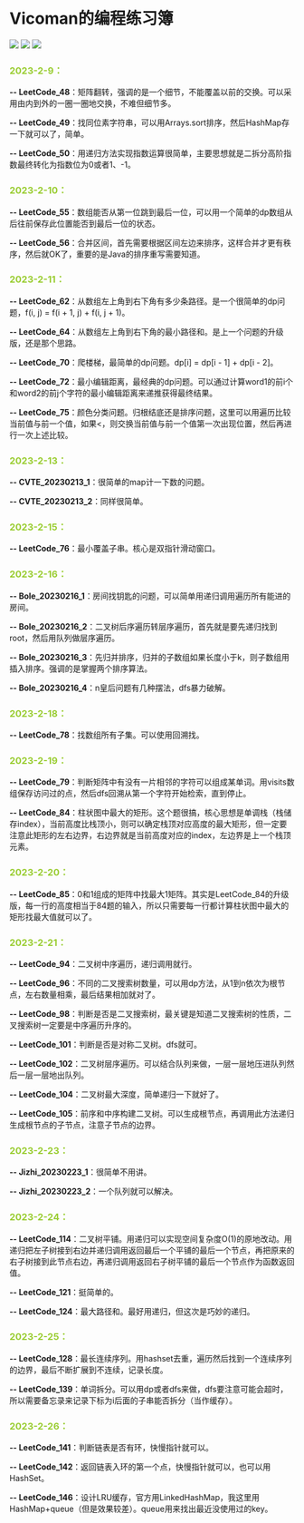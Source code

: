 # Vicoman的编程练习簿 

![](https://img.shields.io/badge/lanuage-Java-orange) ![](https://img.shields.io/badge/license-MIT-blue) ![](https://img.shields.io/badge/platform-leetcode-green)

### **<font color=YellowGreen >2023-2-9：</font>**

**-- LeetCode_48**：矩阵翻转，强调的是一个细节，不能覆盖以前的交换。可以采用由内到外的一圈一圈地交换，不难但细节多。

**-- LeetCode_49**：找同位素字符串，可以用Arrays.sort排序，然后HashMap存一下就可以了，简单。

**-- LeetCode_50**：用递归方法实现指数运算很简单，主要思想就是二拆分高阶指数最终转化为指数位为0或者1、-1。

### **<font color=YellowGreen>2023-2-10：</font>**

**-- LeetCode_55**：数组能否从第一位跳到最后一位，可以用一个简单的dp数组从后往前保存此位置能否到最后一位的状态。

**-- LeetCode_56**：合并区间，首先需要根据区间左边来排序，这样合并才更有秩序，然后就OK了，重要的是Java的排序重写需要知道。

### **<font color=YellowGreen>2023-2-11：</font>**

**-- LeetCode_62**：从数组左上角到右下角有多少条路径。是一个很简单的dp问题，f(i, j) = f(i + 1, j) + f(i, j + 1)。

**-- LeetCode_64**：从数组左上角到右下角的最小路径和。是上一个问题的升级版，还是那个思路。

**-- LeetCode_70**：爬楼梯，最简单的dp问题。dp[i] = dp[i - 1] + dp[i - 2]。

**-- LeetCode_72**：最小编辑距离，最经典的dp问题。可以通过计算word1的前i个和word2的前j个字符的最小编辑距离来递推获得最终结果。

**-- LeetCode_75**：颜色分类问题。归根结底还是排序问题，这里可以用遍历比较当前值与前一个值，如果<，则交换当前值与前一个值第一次出现位置，然后再进行一次上述比较。

### **<font color=YellowGreen>2023-2-13：</font>**

**-- CVTE_20230213_1**：很简单的map计一下数的问题。

**-- CVTE_20230213_2**：同样很简单。

### **<font color=YellowGreen>2023-2-15：</font>**

**-- LeetCode_76**：最小覆盖子串。核心是双指针滑动窗口。

### **<font color=YellowGreen>2023-2-16：</font>**

**-- Bole_20230216_1**：房间找钥匙的问题，可以简单用递归调用遍历所有能进的房间。

**-- Bole_20230216_2**：二叉树后序遍历转层序遍历，首先就是要先递归找到root，然后用队列做层序遍历。

**-- Bole_20230216_3**：先归并排序，归并的子数组如果长度小于k，则子数组用插入排序。强调的是掌握两个排序算法。

**-- Bole_20230216_4**：n皇后问题有几种摆法，dfs暴力破解。

### **<font color=YellowGreen>2023-2-18：</font>**

**-- LeetCode_78**：找数组所有子集。可以使用回溯找。

### **<font color=YellowGreen>2023-2-19：</font>**

**-- LeetCode_79**：判断矩阵中有没有一片相邻的字符可以组成某单词。用visits数组保存访问过的点，然后dfs回溯从第一个字符开始检索，直到停止。

**-- LeetCode_84**：柱状图中最大的矩形。这个题很搞，核心思想是单调栈（栈储存index），当前高度比栈顶小，则可以确定栈顶对应高度的最大矩形，但一定要注意此矩形的左右边界，右边界就是当前高度对应的index，左边界是上一个栈顶元素。

### **<font color=YellowGreen>2023-2-20：</font>**

**-- LeetCode_85**：0和1组成的矩阵中找最大1矩阵。其实是LeetCode_84的升级版，每一行的高度相当于84题的输入，所以只需要每一行都计算柱状图中最大的矩形找最大值就可以了。

### **<font color=YellowGreen>2023-2-21：</font>**

**-- LeetCode_94**：二叉树中序遍历，递归调用就行。

**-- LeetCode_96**：不同的二叉搜索树数量，可以用dp方法，从1到n依次为根节点，左右数量相乘，最后结果相加就对了。

**-- LeetCode_98**：判断是否是二叉搜索树，最关键是知道二叉搜索树的性质，二叉搜索树一定要是中序遍历升序的。

**-- LeetCode_101**：判断是否是对称二叉树。dfs就可。

**-- LeetCode_102**：二叉树层序遍历。可以结合队列来做，一层一层地压进队列然后一层一层地出队列。

**-- LeetCode_104**：二叉树最大深度，简单递归一下就好了。

**-- LeetCode_105**：前序和中序构建二叉树。可以生成根节点，再调用此方法递归生成根节点的子节点，注意子节点的边界。

### **<font color=YellowGreen>2023-2-23：</font>**

**-- Jizhi_20230223_1**：很简单不用讲。

**-- Jizhi_20230223_2**：一个队列就可以解决。

### **<font color=YellowGreen>2023-2-24：</font>**

**-- LeetCode_114**：二叉树平铺。用递归可以实现空间复杂度O(1)的原地改动。用递归把左子树接到右边并递归调用返回最后一个平铺的最后一个节点，再把原来的右子树接到此节点右边，再递归调用返回右子树平铺的最后一个节点作为函数返回值。

**-- LeetCode_121**：挺简单的。

**-- LeetCode_124**：最大路径和。最好用递归，但这次是巧妙的递归。

### **<font color=YellowGreen>2023-2-25：</font>**

**-- LeetCode_128**：最长连续序列。用hashset去重，遍历然后找到一个连续序列的边界，最后不断扩展到不连续，记录长度。

**-- LeetCode_139**：单词拆分。可以用dp或者dfs来做，dfs要注意可能会超时，所以需要备忘录来记录下标为i后面的子串能否拆分（当作缓存）。

### **<font color=YellowGreen>2023-2-26：</font>**

**-- LeetCode_141**：判断链表是否有环，快慢指针就可以。

**-- LeetCode_142**：返回链表入环的第一个点，快慢指针就可以，也可以用HashSet。

**-- LeetCode_146**：设计LRU缓存，官方用LinkedHashMap，我这里用HashMap+queue（但是效果较差）。queue用来找出最近没使用过的key。

